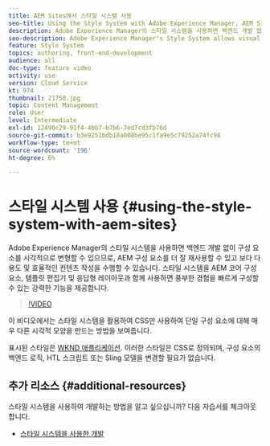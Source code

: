 ```yaml
---
title: AEM Sites에서 스타일 시스템 사용
seo-title: Using the Style System with Adobe Experience Manager, AEM Sites
description: Adobe Experience Manager의 스타일 시스템을 사용하면 백엔드 개발 없이 구성 요소를 시각적으로 변형할 수 있으므로, AEM 구성 요소를 더 잘 재사용할 수 있고 보다 다용도 및 효율적인 컨텐츠 작성을 수행할 수 있습니다. 스타일 시스템을 AEM 코어 구성 요소, 템플릿 편집기 및 응답형 레이아웃과 함께 사용하면 풍부한 경험을 빠르게 구성할 수 있는 강력한 기능을 제공합니다.
seo-description: Adobe Experience Manager's Style System allows visual variations of components without back-end development, allowing better re-use of AEM components, and more versatile and efficient content authoring. The Style System, when used in conjunction with AEM's Core Components, template editor, and responsive layout, offers powerful capabilities to quickly compose rich experiences.
feature: Style System
topics: authoring, front-end-development
audience: all
doc-type: feature video
activity: use
version: Cloud Service
kt: 974
thumbnail: 21750.jpg
topic: Content Management
role: User
level: Intermediate
exl-id: 12490c29-91f4-4bb7-b7b6-7ed7cd3fb76d
source-git-commit: b3e9251bdb18a008be95c1fa9e5c79252a74fc98
workflow-type: tm+mt
source-wordcount: '196'
ht-degree: 6%

---
```


# 스타일 시스템 사용 {#using-the-style-system-with-aem-sites}

Adobe Experience Manager의 스타일 시스템을 사용하면 백엔드 개발 없이 구성 요소를 시각적으로 변형할 수 있으므로, AEM 구성 요소를 더 잘 재사용할 수 있고 보다 다용도 및 효율적인 컨텐츠 작성을 수행할 수 있습니다. 스타일 시스템을 AEM 코어 구성 요소, 템플릿 편집기 및 응답형 레이아웃과 함께 사용하면 풍부한 경험을 빠르게 구성할 수 있는 강력한 기능을 제공합니다.

>[!VIDEO](https://video.tv.adobe.com/v/21750?quality=12&learn=on)

이 비디오에서는 스타일 시스템을 활용하여 CSS만 사용하여 단일 구성 요소에 대해 매우 다른 시각적 모양을 만드는 방법을 보여줍니다.

표시된 스타일은 [WKND 애플리케이션](https://github.com/adobe/aem-guides-wknd). 이러한 스타일은 CSS로 정의되며, 구성 요소의 백엔드 로직, HTL 스크립트 또는 Sling 모델을 변경할 필요가 없습니다.

## 추가 리소스 {#additional-resources}

스타일 시스템을 사용하여 개발하는 방법을 알고 싶으십니까? 다음 자습서를 체크아웃합니다.

* [스타일 시스템을 사용한 개발](https://experienceleague.adobe.com/docs/experience-manager-learn/getting-started-wknd-tutorial-develop/style-system.html)
